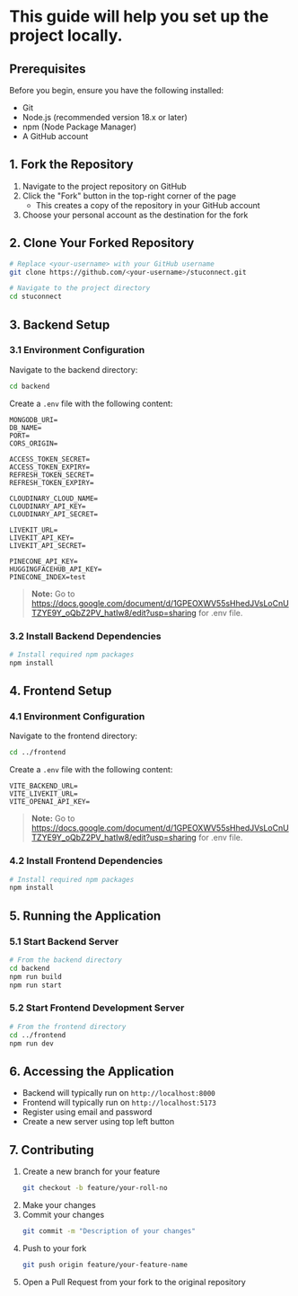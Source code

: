 # This guide will help you set up the project locally.

## Prerequisites

Before you begin, ensure you have the following installed:
- Git
- Node.js (recommended version 18.x or later)
- npm (Node Package Manager)
- A GitHub account

## 1. Fork the Repository

1. Navigate to the project repository on GitHub
2. Click the "Fork" button in the top-right corner of the page
   - This creates a copy of the repository in your GitHub account
3. Choose your personal account as the destination for the fork

## 2. Clone Your Forked Repository

```bash
# Replace <your-username> with your GitHub username
git clone https://github.com/<your-username>/stuconnect.git

# Navigate to the project directory
cd stuconnect
```

## 3. Backend Setup

### 3.1 Environment Configuration

Navigate to the backend directory:

```bash
cd backend
```

Create a `.env` file with the following content:

```env
MONGODB_URI=
DB_NAME=
PORT=
CORS_ORIGIN=

ACCESS_TOKEN_SECRET=
ACCESS_TOKEN_EXPIRY=
REFRESH_TOKEN_SECRET=
REFRESH_TOKEN_EXPIRY=

CLOUDINARY_CLOUD_NAME=
CLOUDINARY_API_KEY=   
CLOUDINARY_API_SECRET= 

LIVEKIT_URL=
LIVEKIT_API_KEY=
LIVEKIT_API_SECRET=

PINECONE_API_KEY=
HUGGINGFACEHUB_API_KEY=
PINECONE_INDEX=test
```

> **Note:** Go to https://docs.google.com/document/d/1GPEOXWV55sHhedJVsLoCnUTZYE9Y_oQbZ2PV_hatIw8/edit?usp=sharing for .env file.

### 3.2 Install Backend Dependencies

```bash
# Install required npm packages
npm install
```

## 4. Frontend Setup

### 4.1 Environment Configuration

Navigate to the frontend directory:

```bash
cd ../frontend
```

Create a `.env` file with the following content:

```env
VITE_BACKEND_URL=
VITE_LIVEKIT_URL=
VITE_OPENAI_API_KEY=
```

> **Note:** Go to https://docs.google.com/document/d/1GPEOXWV55sHhedJVsLoCnUTZYE9Y_oQbZ2PV_hatIw8/edit?usp=sharing for .env file.

### 4.2 Install Frontend Dependencies

```bash
# Install required npm packages
npm install
```

## 5. Running the Application

### 5.1 Start Backend Server

```bash
# From the backend directory
cd backend
npm run build
npm run start
```

### 5.2 Start Frontend Development Server

```bash
# From the frontend directory
cd ../frontend
npm run dev
```

## 6. Accessing the Application

- Backend will typically run on `http://localhost:8000`
- Frontend will typically run on `http://localhost:5173`
- Register using email and password 
- Create a new server using top left button

## 7. Contributing

1. Create a new branch for your feature
   ```bash
   git checkout -b feature/your-roll-no
   ```
2. Make your changes
3. Commit your changes
   ```bash
   git commit -m "Description of your changes"
   ```
4. Push to your fork
   ```bash
   git push origin feature/your-feature-name
   ```
5. Open a Pull Request from your fork to the original repository

